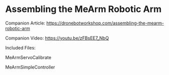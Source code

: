 # Assembling the MeArm Robotic Arm
 
Companion Article: https://dronebotworkshop.com/assembling-the-mearm-robotic-arm

Companion Video:  https://youtu.be/zFBsEE7_NbQ

Included Files:

MeArmServoCalibrate

MeArmSimpleController
